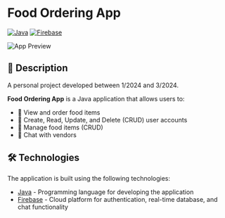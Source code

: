 # Food Ordering App

[![Java](https://img.shields.io/badge/Java-ED8B00?style=for-the-badge&logo=java&logoColor=white)](https://www.java.com/)
[![Firebase](https://img.shields.io/badge/Firebase-FFCA28?style=for-the-badge&logo=firebase&logoColor=black)](https://firebase.google.com/)

![App Preview](https://via.placeholder.com/468x300?text=App+Preview+Image)

## 📖 Description

A personal project developed between 1/2024 and 3/2024.

**Food Ordering App** is a Java application that allows users to:

- 👀 View and order food items
- 👤 Create, Read, Update, and Delete (CRUD) user accounts
- 🍔 Manage food items (CRUD)
- 💬 Chat with vendors

## 🛠️ Technologies

The application is built using the following technologies:

- [Java](https://www.java.com/) - Programming language for developing the application
- [Firebase](https://firebase.google.com/) - Cloud platform for authentication, real-time database, and chat functionality
